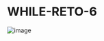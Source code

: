 # WHILE-RETO-6

![image](https://github.com/user-attachments/assets/795335fa-2d2b-4317-a538-03b0e244eef1)
